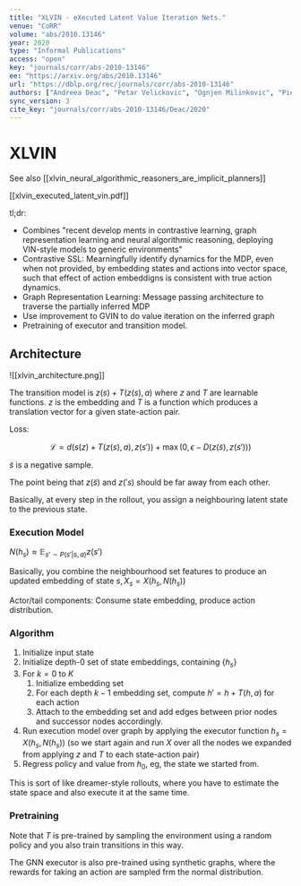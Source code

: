```yaml
---
title: "XLVIN - eXecuted Latent Value Iteration Nets."
venue: "CoRR"
volume: "abs/2010.13146"
year: 2020
type: "Informal Publications"
access: "open"
key: "journals/corr/abs-2010-13146"
ee: "https://arxiv.org/abs/2010.13146"
url: "https://dblp.org/rec/journals/corr/abs-2010-13146"
authors: ["Andreea Deac", "Petar Velickovic", "Ognjen Milinkovic", "Pierre-Luc Bacon", "Jian Tang", "Mladen Nikolic"]
sync_version: 3
cite_key: "journals/corr/abs-2010-13146/Deac/2020"
---
```

# XLVIN

See also [[xlvin_neural_algorithmic_reasoners_are_implicit_planners]]

[[xlvin_executed_latent_vin.pdf]]

tl;dr:
 - Combines "recent develop ments in contrastive learning, graph representation learning and neural algorithmic reasoning, deploying VIN-style models to generic environments"
 - Contrastive SSL: Mearningfully identify dynamics for the MDP, even when not provided, by embedding states and actions into vector space, such that effect of action embeddigns is consistent with true action dynamics.
 - Graph Representation Learning: Message passing architecture to traverse the partially inferred MDP
 - Use improvement to GVIN to do value iteration on the inferred graph
 - Pretraining of executor and transition model.


## Architecture

![[xlvin_architecture.png]]

The transition model is $z(s) + T(z(s), a)$ where $z$ and $T$ are learnable functions. $z$ is the embedding and $T$ is a function which produces a translation vector for a given state-action pair.

Loss:

$$
\mathcal{L} = d(s(z) + T(z(s), a), z(s')) + \max (0, \epsilon - D(z(\tilde s), z(s')))
$$

$\tilde s$ is a negative sample.

The point being that $z(\tilde s)$ and $z('s)$ should be far away from each other.

Basically, at every step in the rollout, you assign a neighbouring latent state to the previous state.

### Execution Model

$N(h_s) \approx \mathbb{E}_{s' \sim P(s'|s, a) } z(s')$

Basically, you combine the neighbourhood set features to produce an updated embedding of state $s, X_s = X(h_s, N(h_s))$

Actor/tail components: Consume state embedding, produce action distribution.

### Algorithm

1. Initialize input state
2. Initialize depth-0 set of state embeddings, containing $\{h_s\}$
3. For $k = 0$ to $K$
	1. Initialize embedding set
	2. For each depth $k - 1$ embedding set, compute $h' = h + T(h, a)$ for each action
	3. Attach to the embedding set and add edges between prior nodes and successor nodes accordingly.
4. Run execution model over graph by applying the executor function $h_s = X(h_s, N(h_s))$ (so we start again and run $X$ over all the nodes we expanded from applying $z$ and $T$ to each state-action pair)
5. Regress policy and value from $h_0$, eg, the state we started from.


This is sort of like dreamer-style rollouts, where you have to estimate the state space and also execute it at the same time.

### Pretraining


Note that $T$ is pre-trained by sampling the environment using a random policy and you also train transitions in this way.

The GNN executor is also pre-trained using synthetic graphs, where the rewards for taking an action are sampled frm the normal distribution.